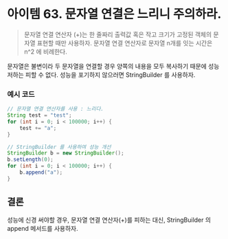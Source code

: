 # 아이템 63. 문자열 연결은 느리니 주의하라.

> 문자열 연결 연산자 (+)는 한 줄짜리 출력값 혹은 작고 크기가 고정된 객체의 문자열 표현할 때만 사용하자.
> 문자열 연결 연산자로 문자열 n개를 잇는 시간은 n^2 에 비례한다.

문자열은 불변이라 두 문자열을 연결할 경우 양쪽의 내용을 모두 복사하기 때문에 성능 저하는 피할 수 없다.
성능을 포기하지 않으러면 StringBuilder 를 사용하자.

### 예시 코드
~~~ java
// 문자열 연결 연산자를 사용 : 느리다. 
String test = "test";
for (int i = 0; i < 100000; i++) {
    test += "a";
}
~~~

~~~ java
// StringBuilder 를 사용하여 성능 개선
StringBuilder b = new StringBuilder();
b.setLength(0);
for (int i = 0; i < 100000; i++) {
    b.append("a");
}
~~~

## 결론
성능에 신경 써야할 경우, 문자열 연결 연산자(+)를 피하는 대신, StringBuilder 의 append 메서드를 사용하자. 
